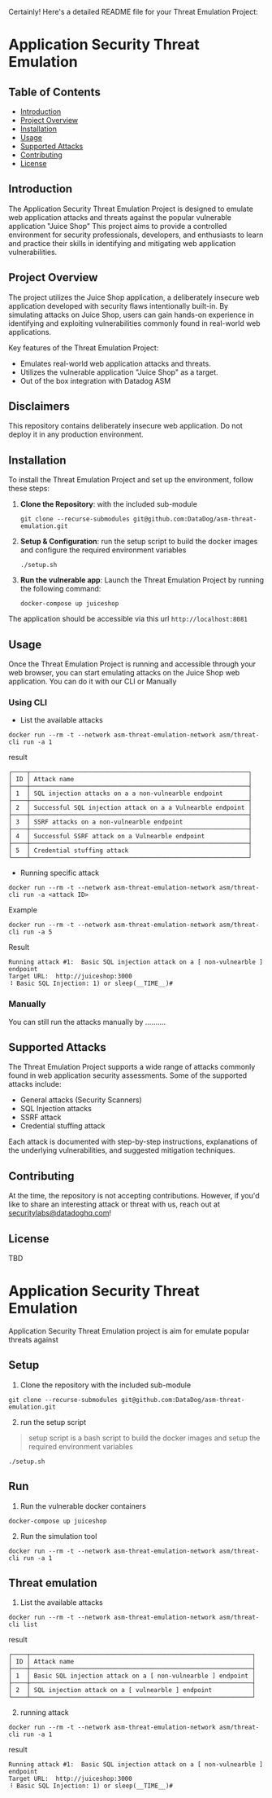 Certainly! Here's a detailed README file for your Threat Emulation Project:

# Application Security Threat Emulation


## Table of Contents

- [Introduction](#introduction)
- [Project Overview](#project-overview)
- [Installation](#installation)
- [Usage](#usage)
- [Supported Attacks](#supported-attacks)
- [Contributing](#contributing)
- [License](#license)

## Introduction

The Application Security Threat Emulation Project is designed to emulate web application attacks and threats against the popular vulnerable application "Juice Shop" This project aims to provide a controlled environment for security professionals, developers, and enthusiasts to learn and practice their skills in identifying and mitigating web application vulnerabilities.

## Project Overview

The project utilizes the Juice Shop application, a deliberately insecure web application developed with security flaws intentionally built-in. By simulating attacks on Juice Shop, users can gain hands-on experience in identifying and exploiting vulnerabilities commonly found in real-world web applications.

Key features of the Threat Emulation Project:

- Emulates real-world web application attacks and threats.
- Utilizes the vulnerable application "Juice Shop" as a target.
- Out of the box integration with Datadog ASM 


## Disclaimers
This repository contains deliberately insecure web application. Do not deploy it in any production environment.

## Installation

To install the Threat Emulation Project and set up the environment, follow these steps:



1. **Clone the Repository**: with the included sub-module

    ```shell
    git clone --recurse-submodules git@github.com:DataDog/asm-threat-emulation.git
    ```


2. **Setup & Configuration**: run the setup script to build the docker images and configure the required environment variables
    ```shell
    ./setup.sh
    ```

5. **Run the vulnerable app**: Launch the Threat Emulation Project by running the following command:

   ```shell
   docker-compose up juiceshop
   ```
The application should be accessible via this url `http://localhost:8081`


## Usage

Once the Threat Emulation Project is running and accessible through your web browser, you can start emulating attacks on the Juice Shop web application. You can do it with our CLI or Manually


### Using CLI


* List the available attacks

```
docker run --rm -t --network asm-threat-emulation-network asm/threat-cli run -a 1
```

result
```
┌────┬────────────────────────────────────────────────────────────┐
│ ID │ Attack name                                                │
├────┼────────────────────────────────────────────────────────────┤
│ 1  │ SQL injection attacks on a a non-vulnearble endpoint       │
├────┼────────────────────────────────────────────────────────────┤
│ 2  │ Successful SQL injection attack on a a Vulnearble endpoint │
├────┼────────────────────────────────────────────────────────────┤
│ 3  │ SSRF attacks on a non-vulnearble endpoint                  │
├────┼────────────────────────────────────────────────────────────┤
│ 4  │ Successful SSRF attack on a Vulnearble endpoint            │
├────┼────────────────────────────────────────────────────────────┤
│ 5  │ Credential stuffing attack                                 │
└────┴────────────────────────────────────────────────────────────┘
```

* Running specific attack

```
docker run --rm -t --network asm-threat-emulation-network asm/threat-cli run -a <attack ID>
```

Example

```
docker run --rm -t --network asm-threat-emulation-network asm/threat-cli run -a 5
```

Result
```
Running attack #1:  Basic SQL injection attack on a [ non-vulnearble ] endpoint
Target URL:  http://juiceshop:3000
⠸ Basic SQL Injection: 1) or sleep(__TIME__)#
```

### Manually
You can still run the attacks manually by ..........

## Supported Attacks

The Threat Emulation Project supports a wide range of attacks commonly found in web application security assessments. Some of the supported attacks include:

- General attacks (Security Scanners)
- SQL Injection attacks 
- SSRF attack
- Credential stuffing attack

Each attack is documented with step-by-step instructions, explanations of the underlying vulnerabilities, and suggested mitigation techniques.

## Contributing

At the time, the repository is not accepting contributions. However, if you'd like to share an interesting attack or threat with us, reach out at securitylabs@datadoghq.com!

## License

TBD





# Application Security Threat Emulation 
Application Security Threat Emulation project is aim for emulate popular threats against 



## Setup

1. Clone the repository with the included sub-module

```
git clone --recurse-submodules git@github.com:DataDog/asm-threat-emulation.git
```


2. run the setup script
> setup script is a bash script to build the docker images and setup the required environment variables

```
./setup.sh
```



## Run

1. Run the vulnerable docker containers

```
docker-compose up juiceshop
```

2. Run the simulation tool

```
docker run --rm -t --network asm-threat-emulation-network asm/threat-cli run -a 1
```



## Threat emulation

1. List the available attacks

```
docker run --rm -t --network asm-threat-emulation-network asm/threat-cli list
```

result
```
┌────┬─────────────────────────────────────────────────────────────┐
│ ID │ Attack name                                                 │
├────┼─────────────────────────────────────────────────────────────┤
│ 1  │ Basic SQL injection attack on a [ non-vulnearble ] endpoint │
├────┼─────────────────────────────────────────────────────────────┤
│ 2  │ SQL injection attack on a [ vulnearble ] endpoint           │
└────┴─────────────────────────────────────────────────────────────┘
```

2. running attack

```
docker run --rm -t --network asm-threat-emulation-network asm/threat-cli run -a 1
```

result
```
Running attack #1:  Basic SQL injection attack on a [ non-vulnearble ] endpoint
Target URL:  http://juiceshop:3000
⠸ Basic SQL Injection: 1) or sleep(__TIME__)#
```
